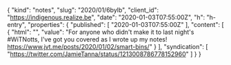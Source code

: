 {
  "kind": "notes",
  "slug": "2020/01/6bylb",
  "client_id": "https://indigenous.realize.be",
  "date": "2020-01-03T07:55:00Z",
  "h": "h-entry",
  "properties": {
    "published": [
      "2020-01-03T07:55:00Z"
    ],
    "content": [
      {
        "html": "",
        "value": "For anyone who didn't make it to last night's #WiTNotts, I've got you covered as I wrote up my notes! https://www.jvt.me/posts/2020/01/02/smart-bins/"
      }
    ],
    "syndication": [
      "https://twitter.com/JamieTanna/status/1213008786778152960"
    ]
  }
}
